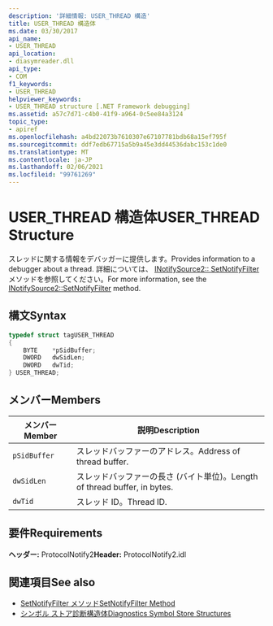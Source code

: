```yaml
---
description: '詳細情報: USER_THREAD 構造'
title: USER_THREAD 構造体
ms.date: 03/30/2017
api_name:
- USER_THREAD
api_location:
- diasymreader.dll
api_type:
- COM
f1_keywords:
- USER_THREAD
helpviewer_keywords:
- USER_THREAD structure [.NET Framework debugging]
ms.assetid: a57c7d71-c4b0-41f9-a964-0c5ee84a3124
topic_type:
- apiref
ms.openlocfilehash: a4bd22073b7610307e67107781bdb68a15ef795f
ms.sourcegitcommit: ddf7edb67715a5b9a45e3dd44536dabc153c1de0
ms.translationtype: MT
ms.contentlocale: ja-JP
ms.lasthandoff: 02/06/2021
ms.locfileid: "99761269"
---
```

# <a name="user_thread-structure"></a><span data-ttu-id="8ad20-103">USER_THREAD 構造体</span><span class="sxs-lookup"><span data-stu-id="8ad20-103">USER_THREAD Structure</span></span>

<span data-ttu-id="8ad20-104">スレッドに関する情報をデバッガーに提供します。</span><span class="sxs-lookup"><span data-stu-id="8ad20-104">Provides information to a debugger about a thread.</span></span> <span data-ttu-id="8ad20-105">詳細については、 [INotifySource2:: SetNotifyFilter](inotifysource2-setnotifyfilter-method.md) メソッドを参照してください。</span><span class="sxs-lookup"><span data-stu-id="8ad20-105">For more information, see the [INotifySource2::SetNotifyFilter](inotifysource2-setnotifyfilter-method.md) method.</span></span>  
  
## <a name="syntax"></a><span data-ttu-id="8ad20-106">構文</span><span class="sxs-lookup"><span data-stu-id="8ad20-106">Syntax</span></span>  
  
```cpp  
typedef struct tagUSER_THREAD  
{  
    BYTE    *pSidBuffer;  
    DWORD   dwSidLen;  
    DWORD   dwTid;  
} USER_THREAD;  
```  
  
## <a name="members"></a><span data-ttu-id="8ad20-107">メンバー</span><span class="sxs-lookup"><span data-stu-id="8ad20-107">Members</span></span>  
  
|<span data-ttu-id="8ad20-108">メンバー</span><span class="sxs-lookup"><span data-stu-id="8ad20-108">Member</span></span>|<span data-ttu-id="8ad20-109">説明</span><span class="sxs-lookup"><span data-stu-id="8ad20-109">Description</span></span>|  
|------------|-----------------|  
|`pSidBuffer`|<span data-ttu-id="8ad20-110">スレッドバッファーのアドレス。</span><span class="sxs-lookup"><span data-stu-id="8ad20-110">Address of thread buffer.</span></span>|  
|`dwSidLen`|<span data-ttu-id="8ad20-111">スレッドバッファーの長さ (バイト単位)。</span><span class="sxs-lookup"><span data-stu-id="8ad20-111">Length of thread buffer, in bytes.</span></span>|  
|`dwTid`|<span data-ttu-id="8ad20-112">スレッド ID。</span><span class="sxs-lookup"><span data-stu-id="8ad20-112">Thread ID.</span></span>|  
  
## <a name="requirements"></a><span data-ttu-id="8ad20-113">要件</span><span class="sxs-lookup"><span data-stu-id="8ad20-113">Requirements</span></span>  

 <span data-ttu-id="8ad20-114">**ヘッダー:** ProtocolNotify2</span><span class="sxs-lookup"><span data-stu-id="8ad20-114">**Header:** ProtocolNotify2.idl</span></span>  
  
## <a name="see-also"></a><span data-ttu-id="8ad20-115">関連項目</span><span class="sxs-lookup"><span data-stu-id="8ad20-115">See also</span></span>

- [<span data-ttu-id="8ad20-116">SetNotifyFilter メソッド</span><span class="sxs-lookup"><span data-stu-id="8ad20-116">SetNotifyFilter Method</span></span>](inotifysource2-setnotifyfilter-method.md)
- [<span data-ttu-id="8ad20-117">シンボル ストア診断構造体</span><span class="sxs-lookup"><span data-stu-id="8ad20-117">Diagnostics Symbol Store Structures</span></span>](diagnostics-symbol-store-structures.md)
